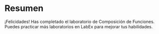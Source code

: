 # Resumen

¡Felicidades! Has completado el laboratorio de Composición de Funciones. Puedes practicar más laboratorios en LabEx para mejorar tus habilidades.
